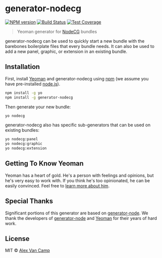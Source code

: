 # generator-nodecg 

[![NPM version][npm-image]][npm-url] 
[![Build Status][travis-image]][travis-url] 
[![Test Coverage][coverage-image]][coverage-url]

> Yeoman generator for [NodeCG](http://nodecg.com/) bundles

generator-nodecg can be used to quickly start a new bundle with the barebones boilerplate files that every bundle needs.
It can also be used to add a new panel, graphic, or extension in an existing bundle.

## Installation

First, install [Yeoman](http://yeoman.io) and generator-nodecg using [npm](https://www.npmjs.com/) 
(we assume you have pre-installed [node.js](https://nodejs.org/)).

```bash
npm install -g yo
npm install -g generator-nodecg
```

Then generate your new bundle:

```bash
yo nodecg
```

generator-nodecg also has specific sub-generators that can be used on existing bundles:

```bash
yo nodecg:panel
yo nodecg:graphic
yo nodecg:extension
```

## Getting To Know Yeoman

Yeoman has a heart of gold. He&#39;s a person with feelings and opinions, but he&#39;s very easy to work with. 
If you think he&#39;s too opinionated, he can be easily convinced. 
Feel free to [learn more about him](http://yeoman.io/).

## Special Thanks

Significant portions of this generator are based on [generator-node](https://github.com/yeoman/generator-node).
We thank the developers of [generator-node](https://github.com/yeoman/generator-node) and 
[Yeoman](http://yeoman.io/) for their years of hard work.

## License

MIT © [Alex Van Camp](http://alexvan.camp)


[npm-image]: https://badge.fury.io/js/generator-nodecg.svg
[npm-url]: https://npmjs.org/package/generator-nodecg
[travis-image]: https://travis-ci.org/nodecg/generator-nodecg.svg?branch=master
[travis-url]: https://travis-ci.org/nodecg/generator-nodecg
[coverage-image]: https://codecov.io/gh/nodecg/generator-nodecg/branch/master/graph/badge.svg
[coverage-url]: https://codecov.io/gh/nodecg/generator-nodecg
